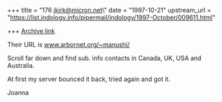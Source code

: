 +++
title = "176 jkirk@micron.net\\"
date = "1997-10-21"
upstream_url = "https://list.indology.info/pipermail/indology/1997-October/009611.html"

+++
[Archive link](https://list.indology.info/pipermail/indology/1997-October/009611.html)

Their URL is www.arbornet.org/~manushi/

Scroll far down and find sub. info contacts in Canada, UK, USA and
Australia.

At first my server bounced it back, tried again and got it.

Joanna



